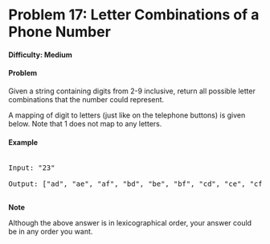# Problem 17: Letter Combinations of a Phone Number


#### Difficulty: Medium

#### Problem

Given a string containing digits from 2-9 inclusive, return all possible letter combinations that the number could represent.

A mapping of digit to letters (just like on the telephone buttons) is given below. Note that 1 does not map to any letters.

#### Example

<pre>

Input: "23"

Output: ["ad", "ae", "af", "bd", "be", "bf", "cd", "ce", "cf"].

</pre>

**Note**

Although the above answer is in lexicographical order, your answer could be in any order you want.